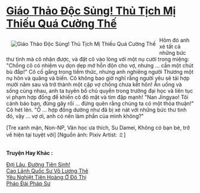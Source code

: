 <a href="https://truyentiki.com/giao-thao-doc-sung-thu-tich-mi-thieu-qua-cuong-the.30578/" title="Giáo Thảo Độc Sủng! Thủ Tịch Mị Thiếu Quá Cường Thế"><h1>Giáo Thảo Độc Sủng! Thủ Tịch Mị Thiếu Quá Cường Thế</h1></a><div style="display:table"><img align="right" style="float: left; padding: 10px;" src="https://truyentiki.com/a/img/str/src/30578.jpg" alt="Giáo Thảo Độc Sủng! Thủ Tịch Mị Thiếu Quá Cường Thế">Hôm đó anh xé tất cả những bức thư tình mà cô nhận được, và đặt cô vào lòng với một nụ cười trong miệng: "Chồng cô có nhiệm vụ dọn dẹp mớ hỗn độn cho vợ, nhưng ... cần một chút bù đắp!" Cô cố gắng trong tiềm thức, nhưng anh nghiêng người Thương một nụ hôn và quăng và biến. Cô không bao giờ nghĩ rằng người yêu sẽ tái hợp mười năm sau và trở thành một cặp vợ chồng chưa kết hôn! Ăn uống và sống cùng nhau, anh ta tuyên bố chủ quyền trong trường đại học và liên tục vi phạm hợp đồng để khiến cô đỏ mặt và tim đập mạnh! "Nan Jingyao! Tôi cảnh báo bạn, đừng gây rối ... đừng quên rằng chúng ta có một thỏa thuận!" Cô hét lên. "Ồ ... hợp đồng dường như đã bị xé nát với những bức thư tình đó, vậy ... vợ ơi, anh có nên làm phần của mình không?" <p></p> [Tre xanh mận, Non-NP, Văn học ưa thích, Su Damei, Không có bạn bè, trở về hiện tại tuyệt vời] [Nguồn ảnh: Pixiv Artist: ミ]</div><p><br><b>Truyện Hay Khác :</b></p><a href="https://truyentiki.com/doi-lau-duong-tien-sinh.30577/" alt="Đợi Lâu, Đường Tiên Sinh!">Đợi Lâu, Đường Tiên Sinh!</a><br/><a href="https://www.pinterest.com/pin/594756694532005690" alt="Cao Lãnh Quốc Sư Vô Lương Thê">Cao Lãnh Quốc Sư Vô Lương Thê</a><br/><a href="https://truyentiki.wordpress.com/2020/06/08/yeu-nghiet-tien-hoang-o-do-thi/" alt="Yêu Nghiệt Tiên Hoàng Ở Đô Thị">Yêu Nghiệt Tiên Hoàng Ở Đô Thị</a><br/><a href="https://github.com/nownovels/top500/tree/master/truyenhay/33657/" alt="Pháo Đài Pháp Sư">Pháo Đài Pháp Sư</a><br/>